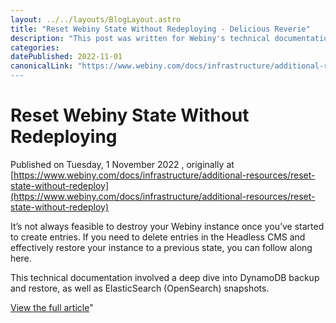 ```yaml
---
layout: ../../layouts/BlogLayout.astro
title: "Reset Webiny State Without Redeploying - Delicious Reverie"
description: "This post was written for Webiny's technical documentation portal. Learn how to roll back the data in your Webiny project by restoring from DynamoDB backups and Elastic Search / OpenSearch snapshots."
categories:
datePublished: 2022-11-01
canonicalLink: "https://www.webiny.com/docs/infrastructure/additional-resources/reset-state-without-redeploy
---
```

# Reset Webiny State Without Redeploying

Published on Tuesday, 1 November 2022 , originally at [https://www.webiny.com/docs/infrastructure/additional-resources/reset-state-without-redeploy](https://www.webiny.com/docs/infrastructure/additional-resources/reset-state-without-redeploy)

It’s not always feasible to destroy your Webiny instance once you’ve started to create entries. If you need to delete entries in the Headless CMS and effectively restore your instance to a previous state, you can follow along here.

This technical documentation involved a deep dive into DynamoDB backup and restore, as well as ElasticSearch (OpenSearch) snapshots.

[View the full article](https://www.webiny.com/docs/infrastructure/additional-resources/reset-state-without-redeploy)"